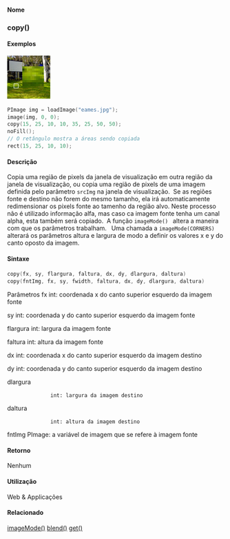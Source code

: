 
#### Nome
### copy()

#### Exemplos
<img border="0" height="100" src="media/copy_.jpg" width="100"/>

```pde
PImage img = loadImage("eames.jpg"); 
image(img, 0, 0); 
copy(15, 25, 10, 10, 35, 25, 50, 50); 
noFill(); 
// O retângulo mostra a áreas sendo copiada
rect(15, 25, 10, 10); 

```

#### Descrição
Copia uma região de pixels da janela de
visualização em outra região da janela de
visualização, ou copia uma região de pixels de uma
imagem definida pelo parâmetro `srcImg`
na janela de visualização.  Se as regiões
fonte e destino não forem do mesmo tamanho, ela irá
automaticamente redimensionar os pixels fonte ao tamenho da
região alvo. Neste processo não é utilizado
informação alfa, mas caso ca imagem fonte tenha um canal
alpha, esta também será copiado.  A
função `imageMode() ` altera a maneira com que os parâmetros trabalham. ` `Uma chamada a `imageMode(CORNERS)` alterará os parâmetros altura e largura de modo a definir os valores x e y do canto oposto da imagem.

#### Sintaxe
```pde
copy(fx, sy, flargura, faltura, dx, dy, dlargura, daltura)
copy(fntImg, fx, sy, fwidth, faltura, dx, dy, dlargura, daltura)

```
Parâmetros
fx
int: coordenada x do canto superior esquerdo da imagem fonte


sy
int: coordenada y do canto superior esquerdo da imagem fonte


flargura
int: largura da imagem fonte


faltura
int: altura da imagem fonte


dx
int: coordenada x do canto superior esquerdo da imagem destino


dy
int: coordenada y do canto superior esquerdo da imagem destino

dlargura


                  int: largura da imagem destino


daltura


                  int: altura da imagem destino


fntImg
PImage: a variável de imagem que se refere à imagem fonte



#### Retorno

	
Nenhum

#### Utilização

	
Web & Applicações

#### Relacionado
[imageMode()](imageMode_
)
[blend()](blend_
)
[get()](get_
)

